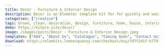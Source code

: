 ```yaml
---
title: Decor - Furniture & Interior Design
description: Decor is an Elemetor template kit for for quickly and easily creating websites for your business using the Elementor Page Builder plugin for WordPress. This kit has been optimized for use with the free Hello Elementor theme but may be used with most themes that support Elementor.
categories: ["creative"]
tags: brown, clean, decoration, design, furniture, home, house, interior, minimalist, modern, mortgage, online store, shapes, watercolor
demo: https://kitpro.site/decor/
image: /images/posts/Decor - Furniture & Interior Design.jpeg
templates: ["404", "About Us", "Catalogue", "Coming Soon", "Contact Us", "Contactmetform", "Faqs", "Footer", "Gallery", "Global", "Header", "Home", "Newslettermetform", "Searchmetform", "Service", "Stories", "Team"]
download: https://elemkits.lemonsqueezy.com/checkout/buy/7d7f2d1f-b779-43c4-b062-a49de9e91e9c
---
```


